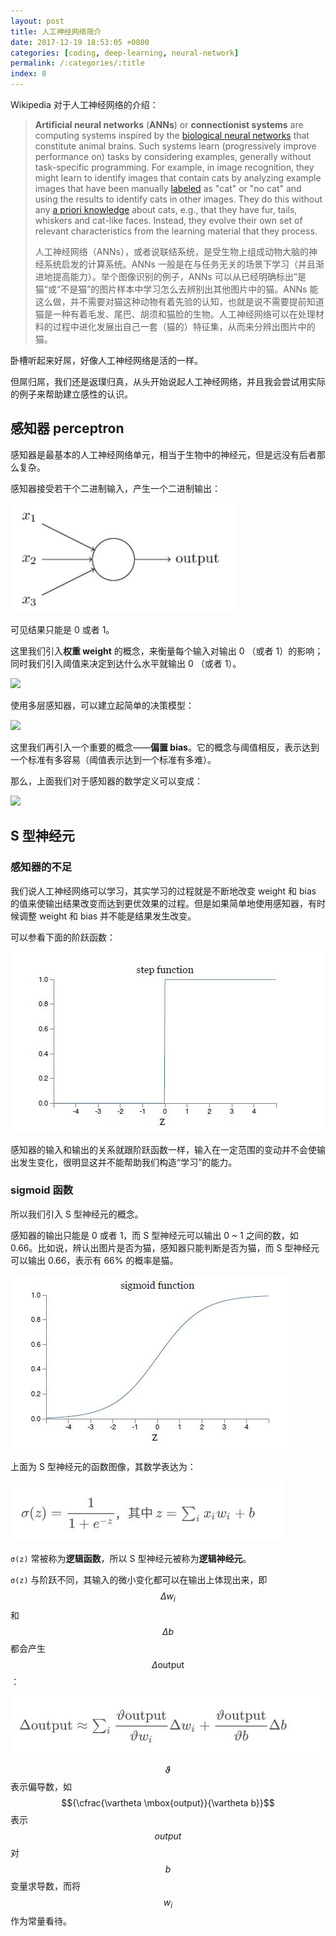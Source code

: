 ```yaml
---
layout: post
title: 人工神经网络简介
date: 2017-12-19 18:53:05 +0800
categories: [coding, deep-learning, neural-network]
permalink: /:categories/:title
index: 8 
---
```



Wikipedia 对于人工神经网络的介绍：

> **Artificial neural networks** (**ANNs**) or **connectionist systems** are computing systems inspired by the [biological neural networks](https://en.wikipedia.org/wiki/Biological_neural_network) that constitute animal brains. Such systems learn (progressively improve performance on) tasks by considering examples, generally without task-specific programming. For example, in image recognition, they might learn to identify images that contain cats by analyzing example images that have been manually [labeled](https://en.wikipedia.org/wiki/Labeled_data) as "cat" or "no cat" and using the results to identify cats in other images. They do this without any [a priori knowledge](https://en.wikipedia.org/wiki/A_priori_knowledge) about cats, e.g., that they have fur, tails, whiskers and cat-like faces. Instead, they evolve their own set of relevant characteristics from the learning material that they process.
>
> 人工神经网络（ANNs），或者说联结系统，是受生物上组成动物大脑的神经系统启发的计算系统。ANNs 一般是在与任务无关的场景下学习（并且渐进地提高能力）。举个图像识别的例子，ANNs 可以从已经明确标出”是猫“或“不是猫”的图片样本中学习怎么去辨别出其他图片中的猫。ANNs 能这么做，并不需要对猫这种动物有着先验的认知，也就是说不需要提前知道猫是一种有着毛发、尾巴、胡须和猫脸的生物。人工神经网络可以在处理材料的过程中进化发展出自己一套（猫的）特征集，从而来分辨出图片中的猫。

卧槽听起来好屌，好像人工神经网络是活的一样。

但屌归屌，我们还是返璞归真，从头开始说起人工神经网络，并且我会尝试用实际的例子来帮助建立感性的认识。

## 感知器 perceptron

感知器是最基本的人工神经网络单元，相当于生物中的神经元，但是远没有后者那么复杂。

感知器接受若干个二进制输入，产生一个二进制输出：

![](/screenshots/perceptron.jpg)

可见结果只能是 0 或者 1。

这里我们引入**权重 weight** 的概念，来衡量每个输入对输出 0 （或者 1）的影响；同时我们引入阈值来决定到达什么水平就输出 0 （或者 1）。

![](/screenshots/perception-math.jpg)

使用多层感知器，可以建立起简单的决策模型：

![](/screenshots/perception-layers.jpg)

这里我们再引入一个重要的概念——**偏置 bias**。它的概念与阈值相反，表示达到一个标准有多容易（阈值表示达到一个标准有多难）。

那么，上面我们对于感知器的数学定义可以变成：

![](/screenshots/perception-math-bias.jpg)

## S 型神经元

### 感知器的不足

我们说人工神经网络可以学习，其实学习的过程就是不断地改变 weight 和 bias 的值来使输出结果改变而达到更优效果的过程。但是如果简单地使用感知器，有时候调整 weight 和 bias 并不能是结果发生改变。

可以参看下面的阶跃函数：

![](/screenshots/step-function.jpg)

感知器的输入和输出的关系就跟阶跃函数一样，输入在一定范围的变动并不会使输出发生变化，很明显这并不能帮助我们构造“学习”的能力。

### sigmoid 函数

所以我们引入 S 型神经元的概念。

感知器的输出只能是 0 或者 1，而 S 型神经元可以输出 0 ~ 1 之间的数，如 0.66。比如说，辨认出图片是否为猫，感知器只能判断是否为猫，而 S 型神经元可以输出 0.66，表示有 66% 的概率是猫。

![](/screenshots/sigmoid-function.jpg)

上面为 S 型神经元的函数图像，其数学表达为：

![](/screenshots/sigmoid-function-math.jpg)

`σ(z)` 常被称为**逻辑函数**，所以 S 型神经元被称为**逻辑神经元**。

`σ(z)`  与阶跃不同，其输入的微小变化都可以在输出上体现出来，即 $${\Delta w_i}$$ 和 $${\Delta b}$$ 都会产生 $${\Delta \mbox{output}}$$：

![](/screenshots/output-diff.jpg)

$${\vartheta}$$ 表示偏导数，如 $${\cfrac{\vartheta \mbox{output}}{\vartheta b}}$$ 表示 $$output$$ 对 $$b$$ 变量求导数，而将 $${w_i}$$ 作为常量看待。

